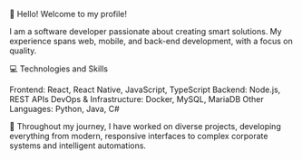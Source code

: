 👋 Hello! Welcome to my profile!

I am a software developer passionate about creating smart solutions. My experience spans web, mobile, and back-end development, with a focus on quality.

💻 Technologies and Skills

Frontend: React, React Native, JavaScript, TypeScript
Backend: Node.js, REST APIs
DevOps & Infrastructure: Docker, MySQL, MariaDB
Other Languages: Python, Java, C#

🚀 Throughout my journey, I have worked on diverse projects, developing everything from modern, responsive interfaces to complex corporate systems and intelligent automations.
